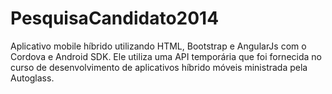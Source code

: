 # PesquisaCandidato2014
Aplicativo mobile híbrido utilizando HTML, Bootstrap e AngularJs com o Cordova e Android SDK. Ele utiliza uma API temporária que foi fornecida no curso de desenvolvimento de aplicativos híbrido móveis ministrada pela Autoglass.
